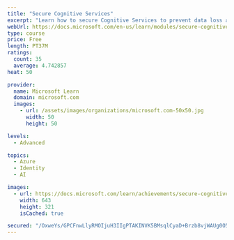 ```yaml
---
title: "Secure Cognitive Services"
excerpt: "Learn how to secure Cognitive Services to prevent data loss and privacy violations for user data that may be a part of the solution."
webUrl: https://docs.microsoft.com/en-us/learn/modules/secure-cognitive-services/
type: course
price: Free
length: PT37M
ratings:
  count: 35
  average: 4.742857
heat: 50

provider:
  name: Microsoft Learn
  domain: microsoft.com
  images:
    - url: /assets/images/organizations/microsoft.com-50x50.jpg
      width: 50
      height: 50

levels:
  - Advanced

topics:
  - Azure
  - Identity
  - AI

images:
  - url: https://docs.microsoft.com/learn/achievements/secure-cognitive-services-social.png
    width: 643
    height: 321
    isCached: true

secured: "/OxweYs/GPCFnwLlyRMOIjuH3IIgPTAKINVK5BMsqlCyaD+Brzb8vjWAUg0O5iYlcRuEBiVEFrE7u1cHBXvL3KNrytuDjPtU7WdY4LaweYpfU+X1X3Gyap89KGch9foHfgjtnON4V6Uho52SkV4YNZ2Ixw32rNts1MlnMuOfwTWpnEYHVqYsjh4eN1wUgaWDOX/gzXoXzNf5gZFE63UM6GzSZhTwbTum87HXjYxFDgCmMDzm6kQb6WfDjyraiYveQvnmVavg41IcdYTN84nXhoBkHattyiWFauAGOYhCTYoORC4+d0b4mJNUfA+vzNwi9YjGqZOfF8Mbo0p+S+ShdPfyFGzD5o//rePsnIeaj3Regwbu5DH4yY4raMfyzbcbDrPlUtVnVB99LVriSUXc5Ym7WquSTJJFR/7eL0dqI9M=;PbMWLMA/iHwSiPZw8JfKHg=="
---
```


